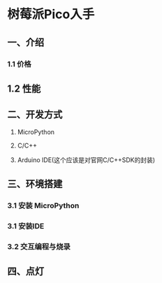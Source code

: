 # 树莓派Pico入手

## 一、介绍

### 1.1 价格

## 1.2 性能

## 二、开发方式

1. MicroPython

2. C/C++

3. Arduino IDE(这个应该是对官网C/C++SDK的封装)

## 三、环境搭建

### 3.1 安装 MicroPython

### 3.1 安装IDE

### 3.2 交互编程与烧录

## 四、点灯


